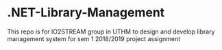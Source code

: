 # .NET-Library-Management
This repo is for IO2STREAM group in UTHM to design and develop library management system for sem 1 2018/2019 project assignment

